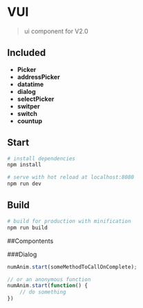 # VUI

> ui component for V2.0

## Included
 - **Picker**
 - **addressPicker**
 - **datatime**
 - **dialog**
 - **selectPicker**
 - **switper**
 - **switch**
 - **countup**


## Start

``` bash
# install dependencies
npm install

# serve with hot reload at localhost:8080
npm run dev

```

## Build

``` bash
# build for production with minification
npm run build

```

##Compontents

###Dialog

```js
numAnim.start(someMethodToCallOnComplete);

// or an anonymous function
numAnim.start(function() {
    // do something
})
```